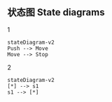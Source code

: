 ## 状态图 State diagrams
1
```mermaid
stateDiagram-v2
Push --> Move
Move --> Stop
```

2
```mermaid
stateDiagram-v2
[*] --> s1
s1 --> [*]
```
